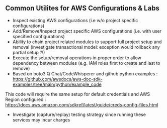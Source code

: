 ## Common Utilites for AWS Configurations & Labs  

* Inspect existing AWS configurations (i.e w/o project specific configurations) 
* Add/Remove/Inspect project specific AWS configurations (i.e. with user specified configurations)
* Ability to chain project related modules to support full project setup and removal (investigate transactional model: exception would rollback any partial setup ?!)
* Execute the setup/removal operations in proper order to allow dependency between modules (e.g. IAM roles first to create and last to remove)
* Based on boto3 Q Chat/CodeWhisperer and github python examples : https://github.com/awsdocs/aws-doc-sdk-examples/tree/main/python/example_code

This code will require the same setup for default credentials and AWS Region configured : https://docs.aws.amazon.com/sdkref/latest/guide/creds-config-files.html

* Investigate (capture/replay) testing strategy since running these services may incur charges 
